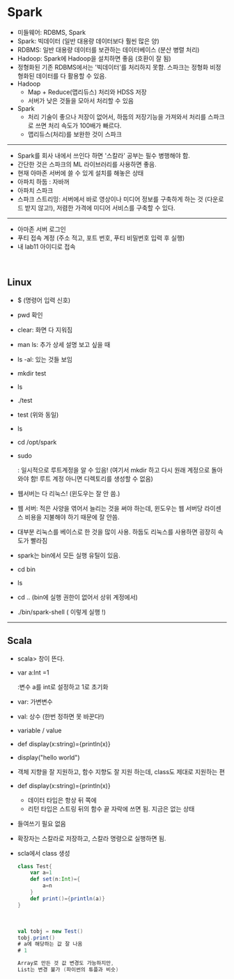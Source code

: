 # Spark

- 미들웨어: RDBMS, Spark
- Spark: 빅데이터 (일반 대용량 데이터보다 훨씬 많은 양)
- RDBMS: 일반 대용량 데이터를 보관하는 데이터베이스 (분산 병렬 처리)
- Hadoop: Spark에 Hadoop을 설치하면 좋음 (호환이 잘 됨)
- 정형화된 기존 RDBMS에서는 '빅데이터'를 처리하지 못함. 스파크는 정형화 비정형화된 데이터를 다 활용할 수 있음.
- Hadoop
  - Map + Reduce(맵리듀스) 처리와 HDSS 저장
  - 서버가 낮은 것들을 모아서 처리할 수 있음
- Spark
  - 처리 기술이 좋으나 저장이 없어서, 하둡의 저장기능을 가져와서 처리를 스파크로 쓰면 처리 속도가 100배가 빠르다.
  - 맵리듀스(처리)를 보완한 것이 스파크

---

- Spark를 회사 내에서 쓰인다 하면 '스칼라' 공부는 필수 병행해야 함.
- 간단한 것은 스파크의 ML 라이브러리를 사용하면 좋음.
- 현재 아마존 서버에 쓸 수 있게 설치를 해놓은 상태
- 아파치 하둡 : 자바꺼
- 아파치 스파크
- 스파크 스트리밍: 서버에서 바로 영상이나 미디어 정보를 구축하게 하는 것 (다운로드 받지 않고!), 저렴한 가격에 미디어 서비스를 구축할 수 있다.

---

- 아마존 서버 로그인
- 푸티 접속 계정 (주소 적고, 포트 번호, 푸티 비밀번호 입력 후 실행)
- 내 lab11 아이디로 접속

<br>

## Linux

- $ (명령어 입력 신호)

- pwd 확인

- clear: 화면 다 지워짐

- man ls: 추가 상세 설명 보고 싶을 때

- ls -al: 있는 것들 보임

- mkdir test

- ls

- ./test

- test (위와 동일)

- ls

- cd /opt/spark

- sudo

  : 일시적으로 루트계정을 알 수 있음! (여기서 mkdir 하고 다시 원래 계정으로 돌아와야 함! 루트 계정 아니면 디렉토리를 생성할 수 없음)

- 웹서버는 다 리눅스! (윈도우는 잘 안 씀.)

- 웹 서버: 적은 사양을 엮어서 늘리는 것을 써야 하는데, 윈도우는 웹 서버당 라이센스 비용을 지불해야 하기 때문에 잘 안씀.

- 대부분 리눅스를 베이스로 한 것을 많이 사용. 하둡도 리눅스를 사용하면 굉장히 속도가 빨라짐

- spark는 bin에서 모든 실행 유틸이 있음.

- cd bin

- ls

- cd .. (bin에 실행 권한이 없어서 상위 계정에서)

- ./bin/spark-shell   ( 이렇게 실행 !)

---

## Scala



- scala> 창이 뜬다.

- var a:Int =1

  :변수 a를 int로 설정하고 1로 초기화

- var: 가변변수

- val: 상수 (한번 정하면 못 바꾼다!)

- variable / value

- def display(x:string)={println(x)}

- display("hello world")

- 객체 지향을 잘 지원하고, 함수 지향도 잘 지원 하는데, class도 제대로 지원하는 편

- def display(x:string)={println(x)}

  - 데이터 타입은 항상 뒤 쪽에
  - 리턴 타입은 스트링 뒤의 함수 끝 자락에 쓰면 됨. 지금은 없는 상태

- 들여쓰기 필요 없음

- 확장자는 스칼라로 저장하고, 스칼라 명령으로 실행하면 됨.

- scla에서 class 생성

  ```scala
  class Test{
      var a=1
      def set(n:Int)={
          a=n
      }
      def print()={println(a)}
  }
  ```

  <br>

  ```scala
  val tobj = new Test()
  tobj.print()
  # a에 해당하는 값 잘 나옴
  # 1
  ```

  ```scala
  Array로 만든 것 값 변경도 가능하지만,
  List는 변경 불가 (파이썬의 튜플과 비슷)
  ```

  

  

  